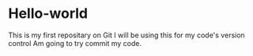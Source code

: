 # Hello-world
This is my first repositary on Git
I will be using this for my code's version control
Am going to try commit my code. 
